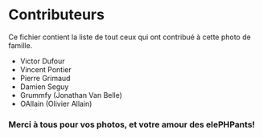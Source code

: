 # Contributeurs
Ce fichier contient la liste de tout ceux qui ont contribué à cette photo de famille. 

+ Victor Dufour
+ Vincent Pontier
+ Pierre Grimaud
+ Damien Seguy
+ Grummfy (Jonathan Van Belle)
+ OAllain (Olivier Allain)


### Merci à tous pour vos photos, et votre amour des elePHPants! 
